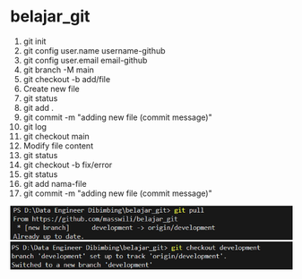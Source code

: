 # belajar_git
1. git init
2. git config user.name username-github
3. git config user.email email-github
4. git branch -M main
5. git checkout -b add/file
6. Create new file
7. git status
8. git add .
9. git commit -m "adding new file (commit message)"
10. git log
11. git checkout main
12. Modify file content
13. git status
14. git checkout -b fix/error
15. git status
16. git add nama-file
17. git commit -m "adding new file (commit message)"

![alt text](image.png)
![alt text](image-1.png)
